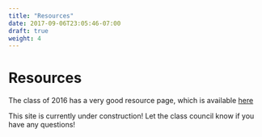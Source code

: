 ```yaml
---
title: "Resources"
date: 2017-09-06T23:05:46-07:00
draft: true
weight: 4
---
```


# Resources

The class of 2016 has a very good resource page, which is available [here](http://2016.alumclass.mit.edu/s/1314/2015/club-class-main.aspx?sid=1314&gid=170&pgid=37147)

This site is currently under construction! Let the class council know if you have any questions!

